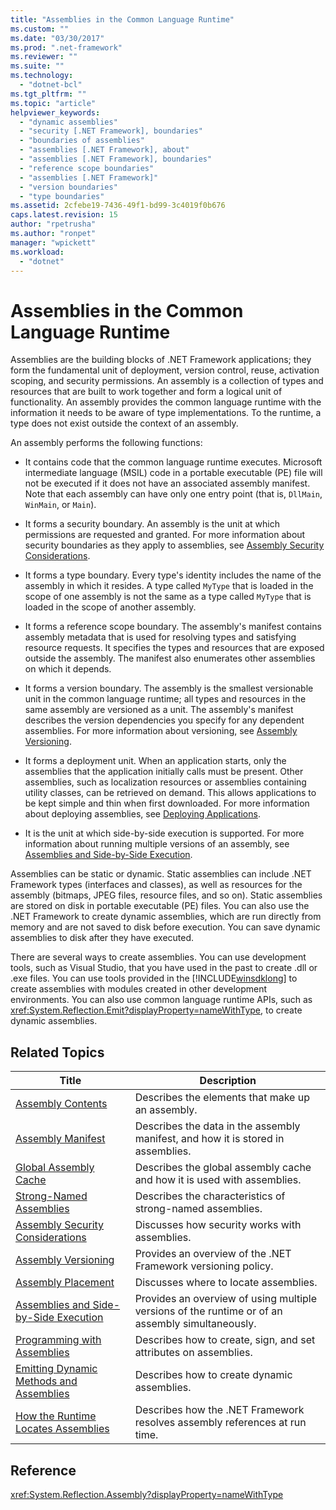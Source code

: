 ```yaml
---
title: "Assemblies in the Common Language Runtime"
ms.custom: ""
ms.date: "03/30/2017"
ms.prod: ".net-framework"
ms.reviewer: ""
ms.suite: ""
ms.technology: 
  - "dotnet-bcl"
ms.tgt_pltfrm: ""
ms.topic: "article"
helpviewer_keywords: 
  - "dynamic assemblies"
  - "security [.NET Framework], boundaries"
  - "boundaries of assemblies"
  - "assemblies [.NET Framework], about"
  - "assemblies [.NET Framework], boundaries"
  - "reference scope boundaries"
  - "assemblies [.NET Framework]"
  - "version boundaries"
  - "type boundaries"
ms.assetid: 2cfebe19-7436-49f1-bd99-3c4019f0b676
caps.latest.revision: 15
author: "rpetrusha"
ms.author: "ronpet"
manager: "wpickett"
ms.workload: 
  - "dotnet"
---
```

# Assemblies in the Common Language Runtime
Assemblies are the building blocks of .NET Framework applications; they form the fundamental unit of deployment, version control, reuse, activation scoping, and security permissions. An assembly is a collection of types and resources that are built to work together and form a logical unit of functionality. An assembly provides the common language runtime with the information it needs to be aware of type implementations. To the runtime, a type does not exist outside the context of an assembly.  
  
 An assembly performs the following functions:  
  
-   It contains code that the common language runtime executes. Microsoft intermediate language (MSIL) code in a portable executable (PE) file will not be executed if it does not have an associated assembly manifest. Note that each assembly can have only one entry point (that is, `DllMain`, `WinMain`, or `Main`).  
  
-   It forms a security boundary. An assembly is the unit at which permissions are requested and granted. For more information about security boundaries as they apply to assemblies, see [Assembly Security Considerations](../../../docs/framework/app-domains/assembly-security-considerations.md).  
  
-   It forms a type boundary. Every type's identity includes the name of the assembly in which it resides. A type called `MyType` that is loaded in the scope of one assembly is not the same as a type called `MyType` that is loaded in the scope of another assembly.  
  
-   It forms a reference scope boundary. The assembly's manifest contains assembly metadata that is used for resolving types and satisfying resource requests. It specifies the types and resources that are exposed outside the assembly. The manifest also enumerates other assemblies on which it depends.  
  
-   It forms a version boundary. The assembly is the smallest versionable unit in the common language runtime; all types and resources in the same assembly are versioned as a unit. The assembly's manifest describes the version dependencies you specify for any dependent assemblies. For more information about versioning, see [Assembly Versioning](../../../docs/framework/app-domains/assembly-versioning.md).  
  
-   It forms a deployment unit. When an application starts, only the assemblies that the application initially calls must be present. Other assemblies, such as localization resources or assemblies containing utility classes, can be retrieved on demand. This allows applications to be kept simple and thin when first downloaded. For more information about deploying assemblies, see [Deploying Applications](../../../docs/framework/deployment/index.md).  
  
-   It is the unit at which side-by-side execution is supported. For more information about running multiple versions of an assembly, see [Assemblies and Side-by-Side Execution](../../../docs/framework/app-domains/assemblies-and-side-by-side-execution.md).  
  
 Assemblies can be static or dynamic. Static assemblies can include .NET Framework types (interfaces and classes), as well as resources for the assembly (bitmaps, JPEG files, resource files, and so on). Static assemblies are stored on disk in portable executable (PE) files. You can also use the .NET Framework to create dynamic assemblies, which are run directly from memory and are not saved to disk before execution. You can save dynamic assemblies to disk after they have executed.  
  
 There are several ways to create assemblies. You can use development tools, such as Visual Studio, that you have used in the past to create .dll or .exe files. You can use tools provided in the [!INCLUDE[winsdklong](../../../includes/winsdklong-md.md)] to create assemblies with modules created in other development environments. You can also use common language runtime APIs, such as <xref:System.Reflection.Emit?displayProperty=nameWithType>, to create dynamic assemblies.  
  
## Related Topics  
  
|Title|Description|  
|-----------|-----------------|  
|[Assembly Contents](../../../docs/framework/app-domains/assembly-contents.md)|Describes the elements that make up an assembly.|  
|[Assembly Manifest](../../../docs/framework/app-domains/assembly-manifest.md)|Describes the data in the assembly manifest, and how it is stored in assemblies.|  
|[Global Assembly Cache](../../../docs/framework/app-domains/gac.md)|Describes the global assembly cache and how it is used with assemblies.|  
|[Strong-Named Assemblies](../../../docs/framework/app-domains/strong-named-assemblies.md)|Describes the characteristics of strong-named assemblies.|  
|[Assembly Security Considerations](../../../docs/framework/app-domains/assembly-security-considerations.md)|Discusses how security works with assemblies.|  
|[Assembly Versioning](../../../docs/framework/app-domains/assembly-versioning.md)|Provides an overview of the .NET Framework versioning policy.|  
|[Assembly Placement](../../../docs/framework/app-domains/assembly-placement.md)|Discusses where to locate assemblies.|  
|[Assemblies and Side-by-Side Execution](../../../docs/framework/app-domains/assemblies-and-side-by-side-execution.md)|Provides an overview of using multiple versions of the runtime or of an assembly simultaneously.|  
|[Programming with Assemblies](../../../docs/framework/app-domains/programming-with-assemblies.md)|Describes how to create, sign, and set attributes on assemblies.|  
|[Emitting Dynamic Methods and Assemblies](../../../docs/framework/reflection-and-codedom/emitting-dynamic-methods-and-assemblies.md)|Describes how to create dynamic assemblies.|  
|[How the Runtime Locates Assemblies](../../../docs/framework/deployment/how-the-runtime-locates-assemblies.md)|Describes how the .NET Framework resolves assembly references at run time.|  
  
## Reference  
 <xref:System.Reflection.Assembly?displayProperty=nameWithType>
